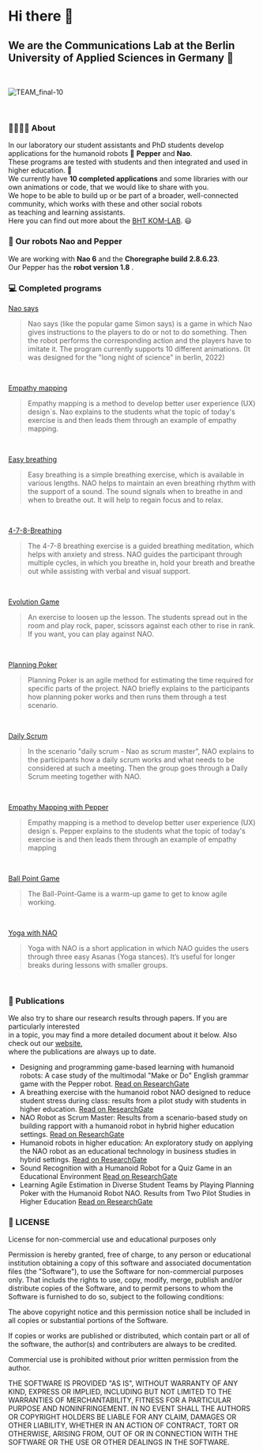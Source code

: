 # Hi there 👋
## We are the Communications Lab at the Berlin University of Applied Sciences in Germany 🤖

<br>

![TEAM_final-10](https://github.com/Humanoid-Robots-as-Edu-Assistants/.github/assets/122447611/9f32916c-1d30-4976-a3e8-2a9bc2704353)

<br>

### :family_man_man_girl_boy: About
In our laboratory our student assistants and PhD students develop applications for the humanoid robots :robot: **Pepper** and **Nao**.<br>
These programs are tested with students and then integrated and used in higher education. :speech_balloon: <br>
We currently have **10 completed applications** and some libraries with our own animations or code, that we would like to share with you.<br> 
We hope to be able to build up or be part of a broader, well-connected community, which works with these and other social robots<br>
as teaching and learning assistants.<br>
Here you can find out more about the [BHT KOM-LAB](https://labor.bht-berlin.de/kom/). :smiley:
<br>

### :robot: Our robots Nao and Pepper

We are working with **Nao 6** and the **Choregraphe build 2.8.6.23**. <br>
Our Pepper has the **robot version 1.8** .<br>

### :computer: Completed programs


[Nao says](https://github.com/Humanoid-Robots-as-Edu-Assistants/Nao_says)
> Nao says (like the popular game Simon says) is a game in which Nao gives instructions to the players to do or not to do something. Then the robot performs the corresponding action and the players have to imitate it. The program currently supports 10 different animations. (It was designed for the "long night of science" in berlin, 2022)
<br>

[Empathy mapping](https://github.com/Humanoid-Robots-as-Edu-Assistants/empathy_mapping)
> Empathy mapping is a method to develop better user experience (UX) design`s. Nao explains to the students what the topic of today's exercise is and then leads them through an example of empathy mapping.
<br>

[Easy breathing](https://github.com/Humanoid-Robots-as-Edu-Assistants/easy_breathing)
> Easy breathing is a simple breathing exercise, which is available in various lengths. NAO helps to maintain an even breathing rhythm with the support of a sound. The sound signals when to breathe in and when to breathe out. It will help to regain focus and to relax.
<br>

[4-7-8-Breathing](https://github.com/Humanoid-Robots-as-Edu-Assistants/4-7-8-Breathing)
> The 4-7-8 breathing exercise is a guided breathing meditation, which helps with anxiety and stress. NAO guides the participant through multiple cycles, in which you breathe in, hold your breath and breathe out while assisting with verbal and visual support. 
<br>

[Evolution Game](https://github.com/Humanoid-Robots-as-Edu-Assistants/evolution_game)
> An exercise to loosen up the lesson. The students spread out in the room and play rock, paper, scissors against each other to rise in rank. If you want, you can play against NAO.
<br>

[Planning Poker](https://github.com/Humanoid-Robots-as-Edu-Assistants/Planning_Poker)
> Planning Poker is an agile method for estimating the time required for specific parts of the project. NAO briefly explains to the participants how planning poker works and then runs them through a test scenario.
<br>

[Daily Scrum](https://github.com/Humanoid-Robots-as-Edu-Assistants/daily_scrum)
> In the scenario "daily scrum - Nao as scrum master", NAO explains to the participants how a daily scrum works and what needs to be considered at such a meeting. Then the group goes through a Daily Scrum meeting together with NAO.
<br>

[Empathy Mapping with Pepper](https://github.com/Humanoid-Robots-as-Edu-Assistants/Emapthy-Mapping-with-Pepper)
> Empathy mapping is a method to develop better user experience (UX) design`s. Pepper explains to the students what the topic of today's exercise is and then leads them through an example of empathy mapping
<br>

[Ball Point Game](https://github.com/Humanoid-Robots-as-Edu-Assistants/Ball-Point-Game)
> The Ball-Point-Game is a warm-up game to get to know agile working.
<br>

[Yoga with NAO](https://github.com/Humanoid-Robots-as-Edu-Assistants/yoga-with-nao)
> Yoga with NAO is a short application in which NAO guides the users through three easy Asanas (Yoga stances). It’s useful for longer
breaks during lessons with smaller groups.
<br>

### :scroll: Publications
We also try to share our research results through papers. If you are particularly interested<br>
in a topic, you may find a more detailed document about it below. Also check out our [website](https://labor.bht-berlin.de/kom/roboter-nao-und-pepper/publikationen/),<br>
where the publications are always up to date.

- Designing and programming game-based learning with humanoid robots: A case study of the multimodal "Make or Do" English grammar game with the Pepper robot.
[Read on ResearchGate](https://www.researchgate.net/publication/365752486_DESIGNING_AND_PROGRAMMING_GAME-BASED_LEARNING_WITH_HUMANOID_ROBOTS_A_CASE_STUDY_OF_THE_MULTIMODAL_MAKE_OR_DO_ENGLISH_GRAMMAR_GAME_WITH_THE_PEPPER_ROBOT)
- A breathing exercise with the humanoid robot NAO designed to reduce student stress during class: results from a pilot study with students in higher education.
[Read on ResearchGate](https://www.researchgate.net/publication/365754769_A_BREATHING_EXERCISE_WITH_THE_HUMANOID_ROBOT_NAO_DESIGNED_TO_REDUCE_STUDENT_STRESS_DURING_CLASS_RESULTS_FROM_A_PILOT_STUDY_WITH_STUDENTS_IN_HIGHER_EDUCATION)
- NAO Robot as Scrum Master: Results from a scenario-based study on building rapport with a humanoid robot in hybrid higher education settings.
[Read on ResearchGate](https://www.researchgate.net/publication/361249725_NAO_Robot_as_Scrum_Master_Results_from_a_scenario-based_study_on_building_rapport_with_a_humanoid_robot_in_hybrid_higher_education_settings)
- Humanoid robots in higher education: An exploratory study on applying the NAO robot as an educational technology in business studies in hybrid settings.
[Read on ResearchGate](https://www.researchgate.net/publication/359472987_HUMANOID_ROBOTS_IN_HIGHER_EDUCATION_AN_EXPLORATORY_STUDY_ON_APPLYING_THE_NAO_ROBOT_AS_AN_EDUCATIONAL_TECHNOLOGY_IN_BUSINESS_STUDIES_IN_HYBRID_SETTINGS)
- Sound Recognition with a Humanoid Robot for a Quiz Game in an Educational Environment
[Read on ResearchGate](https://www.researchgate.net/publication/370106755_Sound_Recognition_with_a_Humanoid_Robot_for_a_Quiz_Game_in_an_Educational_Environment)
- Learning Agile Estimation in Diverse Student Teams by Playing Planning Poker with the Humanoid Robot NAO. Results from Two Pilot Studies in Higher Education
[Read on ResearchGate](https://www.researchgate.net/publication/372218547_Learning_Agile_Estimation_in_Diverse_Student_Teams_by_Playing_Planning_Poker_with_the_Humanoid_Robot_NAO_Results_from_Two_Pilot_Studies_in_Higher_Education)

### :bookmark_tabs: LICENSE

License for non-commercial use and educational purposes only

Permission is hereby granted, free of charge, to any person or educational institution obtaining a copy of this software and associated documentation files (the "Software"), to use the Software for non-commercial purposes only. That includs the rights to use, copy, modify, merge, publish and/or distribute copies of the Software, and to permit persons to whom the Software is furnished to do so, subject to the following conditions:

The above copyright notice and this permission notice shall be included in all copies or substantial portions of the Software.

If copies or works are published or distributed, which contain part or all of the software, the author(s) and contributers are always to be credited.

Commercial use is prohibited without prior written permission from the author.

THE SOFTWARE IS PROVIDED "AS IS", WITHOUT WARRANTY OF ANY KIND, EXPRESS OR IMPLIED, INCLUDING BUT NOT LIMITED TO THE WARRANTIES OF MERCHANTABILITY, FITNESS FOR A PARTICULAR PURPOSE AND NONINFRINGEMENT. IN NO EVENT SHALL THE AUTHORS OR COPYRIGHT HOLDERS BE LIABLE FOR ANY CLAIM, DAMAGES OR OTHER LIABILITY, WHETHER IN AN ACTION OF CONTRACT, TORT OR OTHERWISE, ARISING FROM, OUT OF OR IN CONNECTION WITH THE SOFTWARE OR THE USE OR OTHER DEALINGS IN THE SOFTWARE.
